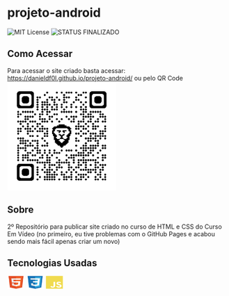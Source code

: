 # projeto-android
![MIT License](https://img.shields.io/static/v1?label=LICENÇA&message=MIT&color=GREEN&style=for-the-badge)
![STATUS FINALIZADO](https://img.shields.io/static/v1?label=STATUS&message=FINALIZADO&color=GREEN&style=for-the-badge)
## Como Acessar
Para acessar o site criado basta acessar: https://danieldf0l.github.io/projeto-android/ ou pelo QR Code <img height="250" width="250" src=./assets/qrcode_danieldf0l.github.io.png> 
## Sobre
2º Repositório para publicar site criado no curso de HTML e CSS do Curso Em Vídeo (no primeiro, eu tive problemas com o GitHub Pages e acabou sendo mais fácil apenas criar um novo)
## Tecnologias Usadas
<img align="center" alt="HTML" height="30" width="40" src="https://raw.githubusercontent.com/devicons/devicon/master/icons/html5/html5-original.svg">
  <img align="center" alt="CSS" height="30" width="40" src="https://raw.githubusercontent.com/devicons/devicon/master/icons/css3/css3-original.svg">
<img align="center" alt="Js" height="30" width="40" src="https://raw.githubusercontent.com/devicons/devicon/master/icons/javascript/javascript-plain.svg">

